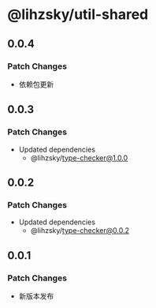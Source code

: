 # @lihzsky/util-shared

## 0.0.4

### Patch Changes

- 依赖包更新

## 0.0.3

### Patch Changes

- Updated dependencies
  - @lihzsky/type-checker@1.0.0

## 0.0.2

### Patch Changes

- Updated dependencies
  - @lihzsky/type-checker@0.0.2

## 0.0.1

### Patch Changes

- 新版本发布
